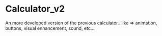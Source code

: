 # Calculator_v2
An more developed version of the previous calculator.. like => animation, buttons, visual enhancement, sound, etc...
